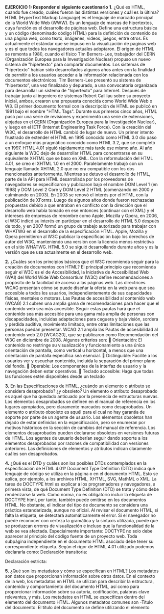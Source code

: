 **EJERCICIO 1: Responder el siguiente cuestionario**
**1.** ¿Qué es HTML, cuando fue creado, cuáles fueron las distintas versiones y cuál es la última?
HTML (HyperText Markup Language) es el lenguaje de marcado principal de la World Wide Web (WWW). Es un lenguaje de marcas de hipertextos, cuya función es el desarrollo de páginas web. Define una estructura básica y un código (denominado código HTML) para la definición de contenido de una página web, como texto, imágenes, videos, juegos, entre otros. Es actualmente el estándar que se impuso en la visualización de paginas web y es el que todos los navegadores actuales adoptaron.
El origen de HTML se remonta a 1980, cuando el físico Tim Berners-Lee, trabajador del CERN (Organización Europea para la Investigación Nuclear) propuso un nuevo sistema de "hipertexto" para compartir documentos.
Los sistemas de "hipertexto" habían sido desarrollados algunos años antes con la finalidad de permitir a los usuarios acceder a la información relacionada con los documentos electrónicos. Tim Berners-Lee presentó su sistema de “hipertexto”, una vez finalizado y depurado, a una convocatoria organizada para desarrollar un sistema de "hipertexto" para Internet. Después de trabajar junto al ingeniero de sistemas Robert Cailliau sobre su proyecto inicial, ambos, crearon una propuesta conocida como World Wide Web o W3.
El primer documento formal con la descripción de HTML se publicó en 1991 bajo el nombre "HTML Tags". Durante sus primeros cinco años, HTML pasó por una serie de revisiones y experimentó una serie de extensiones, alojadas en el CERN (Organización Europea para la Investigación Nuclear), y luego en el IETF (Internet Engineering Task Force). Con la creación del W3C, el desarrollo de HTML cambió de lugar de nuevo. Un primer intento frustrado de extender el HTML en 1995 conocido como HTML 3.0 dio paso a un enfoque más pragmático conocido como HTML 3.2, que se completó en 1997. HTML 4.01 siguió rápidamente más tarde ese mismo año.
Al año siguiente la W3C dejo de desarrollar HTML para concentrarse en su equivalente XHTML que se baso en XML. Con la reformulación del HTML 4.01, se creo el XHTML 1.0 en el 2000. Paralelamente trabajó con un lenguaje llamado XHTML 2.0 que no era compatible con los dos mencionados anteriormente. Mientras se detuvo el desarrollo de HTML, parte de la API para HTML desarrollada por los proveedores de navegadores se especificaron y publicaron bajo el nombre DOM Level 1 (en 1998) y DOM Level 2 Core y DOM Level 2 HTML (comenzando en 2000 y culminando en 2003). En 2003 se renovó el interés por el HTML con la publicación de XForms. Luego de algunos años donde fueron rechazadas propuestas debido a que entraban en conflicto con la dirección que el desarrollo web había tomado en ese entonces (continuar con el XML) y el intereses de empresas de renombre como Apple, Mozilla y Opera, en 2006, el W3C indicó su interés en participar en el desarrollo de HTML 5.0 después de todo, y en 2007 formó un grupo de trabajo autorizado para trabajar con WHATWG en el desarrollo de la especificación HTML. Apple, Mozilla y Opera permitieron al W3C publicar la especificación bajo los derechos de autor del W3C, manteniendo una versión con la licencia menos restrictiva en el sitio WHATWG. HTML 5.0 se siguió desarrollando durante años y es la versión que se usa actualmente en el desarrollo web.

**2.** ¿Cuáles son los principios básicos que el W3C recomienda seguir para la creación de documentos con HTML?
El principal principio que recomienda seguir el W3C es el de Accesibilidad, la Iniciativa de Accesibilidad Web (WAI) del World Wide Web Consortium (W3C) define recomendaciones a propósito de la facilidad de acceso a las páginas web. Las directrices WCAG presentan cómo se puede diseñar la oferta en la web para que sea accesible a todos los usuarios, independientemente de sus capacidades físicas, mentales o motoras.
Las Pautas de accesibilidad al contenido web (WCAG) 2.1 cubren una amplia gama de recomendaciones para hacer que el contenido web sea más accesible. Seguir estas pautas hará que el contenido sea más accesible para una gama más amplia de personas con discapacidades, incluidas adaptaciones para ceguera y baja visión, sordera y pérdida auditiva, movimiento limitado, entre otras limitaciones que las personas puedan presentar. WCAG 2.1 amplía las Pautas de accesibilidad al contenido web 2.0 [WCAG20], que se publicaron como Recomendación del W3C en diciembre de 2008.
Algunos criterios son:
 Orientación: El contenido no restringe su visualización y funcionamiento a una única orientación de pantalla, como vertical u horizontal, a menos que una orientación de pantalla específica sea esencial.
 Distinguible: Facilite a los usuarios ver y escuchar contenido, incluida la separación del primer plano del fondo.
 Operable: Los componentes de la interfaz de usuario y la navegación deben estar operativos.
 Teclado accesible: Haga que todas las funciones estén disponibles desde un teclado

**3.** En las Especificaciones de HTML, ¿cuándo un elemento o atributo se considera desaprobado? ¿y obsoleto?
Un elemento o atributo desaprobado es aquel que ha quedado anticuado por la presencia de estructuras nuevas. Los elementos desaprobados se definen en el manual de referencia en los lugares apropiados, pero claramente marcados como desaprobados.
Un elemento o atributo obsoleto es aquél para el cual no hay garantía de soporte por parte de un agente de usuario. Los elementos obsoletos han dejado de estar definidos en la especificación, pero se enumeran por motivos históricos en la sección de cambios del manual de referencia.
Los elementos desaprobados pueden declararse obsoletos en versiones futuras de HTML.
Los agentes de usuario deberían seguir dando soporte a los elementos desaprobados por razones de compatibilidad con versiones anteriores.
Las definiciones de elementos y atributos indican claramente cuáles son desaprobados.

**4.** ¿Qué es el DTD y cuáles son los posibles DTDs contemplados en la especificación de HTML 4.01?
Document Type Definition (DTD) indica qué lenguaje de código se utiliza en la página o en el documento HTML. Esto se aplica, por ejemplo, a los archivos HTML, XHTML, SVG, MathML o XML. La tarea de DOCTYPE html es explicar a los programadores y navegadores, a primera vista, de qué Document Type Definition (DTD) se trata y cómo debe renderizarse la web. Como norma, no es obligatorio incluir la etiqueta de DOCTYPE html, por tanto, también puede omitirse en los documentos HTML. No obstante, el indicar del tipo de documento se considera una práctica estandarizada, aunque no oficial. Al revisar el documento HTML, si falta la etiqueta, se detectará automáticamente el error. Si el navegador no puede reconocer con certeza la gramática y la sintaxis utilizada, puede que se produzcan errores de visualización e incluso que la funcionalidad de la web se vea afectada.
Especialmente importante: DOCTYPE no solo debe aparecer al principio del código fuente de un proyecto web. Toda subpágina independiente en el documento HTML asociado debe tener su correspondiente etiqueta.
Según el rigor de HTML 4.01 utilizado podemos declararla como:
Declaración transitoria:

<!DOCTYPE HTML PUBLIC "-//W3C//DTD HTML 4.01 Transitional//EN"
    "http://www.w3.org/TR/html4/loose.dtd">

Declaración estricta:

<!DOCTYPE HTML PUBLIC "-//W3C//DTD HTML 4.01//EN"
    "http://www.w3.org/TR/html4/strict.dtd">

**5.** ¿Qué son los metadatos y cómo se especifican en HTML?
Los metadatos son datos que proporcionan información sobre otros datos. En el contexto de la web, los metadatos en HTML se utilizan para describir la estructura, contenido y comportamiento del documento HTML, así como para proporcionar información sobre su autoría, codificación, palabras clave relevantes, y más.
Los metadatos en HTML se especifican dentro del elemento <head> del documento HTML. Algunos metadatos comunes son
-Título del documento:
El título del documento se define utilizando el elemento <title> dentro del <head>.
-Codificación de caracteres:
La codificación de caracteres se especifica utilizando el elemento <meta> con el atributo charset.
-Descripción del documento:
La descripción del documento se especifica utilizando el elemento <meta> con el atributo name establecido en "description" y el atributo content que contiene la descripción.
-Palabras clave (Keywords):
Las palabras clave se especifican utilizando el elemento <meta> con el atributo name establecido en "keywords" y el atributo content que contiene las palabras clave separadas por comas.
-Viewport:
La configuración de la ventana gráfica se especifica utilizando el elemento <meta> con el atributo name establecido en "viewport" y el atributo content que contiene las configuraciones de visualización.

**BIBLIOGRAFÍA:**

- Material de la cátedra
- http://www.aeemt.com/contenidos_socios/Informatica/Informac_Informat_Tecnolog/AMV_AGI_AEEMT_HTML_Historia.pdf
- https://www.ionos.es/digitalguide/paginas-web/desarrollo-web/directrices-para-la-accesibilidad-web/
- https://www.w3.org/TR/WCAG21/#new-features-in-wcag-2-1

**EJERCICIO 2: Analizar los siguientes segmentos de código indicando en qué sección del documento HTML se colocan, cuál es el efecto que producen y señalar cada uno de los elementos, etiquetas, y atributos (nombre y valor), aclarando si es obligatorio.**

**2.a)**

```html
<!-- Código controlado el día 12/08/2009 -->
```

Este es un comentario. Este elemento no requiere etiquetas de apertura y cierre, y su sintaxis es <!-- comentario -->. Los comentarios pueden ir en cualquier parte del código, para realizar aclaraciones pertinentes a la hora de desarrollar una página web. No tiene efecto en la visualización de la misma.

**2.b)**

```html
<div id="”bloque1”">Contenido del bloque1</div>
```

Se utiliza para definir una división, y es un contenedor utilizado para agrupar contenido de modo que se pueda dar estilo fácilmente usando los atributos class o id. El atributo id="bloque1" permite identificar de forma única este elemento en el documento, y es obligatorio si se necesita acceder a este elemento mediante JavaScript o CSS. El contenido de este ejemplo es "Contenido del bloque1" pero dentro de una etiqueta <div> se pueden anidar todo tipo de etiquetas. Estas etiquetas pueden ir en cualquier parte del <body> del documento html.

**2.c)**

```html
<img
  src=""
  alt="lugar imagen"
  id="im1"
  name="im1"
  width="32"
  height="32"
  longdesc="detalles.htm"
/>
```

El elemento `<img>` que se utiliza para insertar una imagen en la página. El atributo src especifica la ubicación de la imagen, el atributo alt proporciona un texto descriptivo para la imagen, siendo esto esencial para la accesibilidad. Los atributos id, name, width, height y longdesc son opcionales y se utilizan para proporcionar identificación y características adicionales a la imagen. Los atributos width y height pueden ponerse fuera del archivo html en una hoja de estilos css junto a otros estilos. Generalmente están ubicadas dentro de un contenedor, aunque también es común ver una imagen dentro de una etiqueta <a> utilizada como “botón” como por ejemplo, los logos de las páginas (normalmente ubicados en la parte superior izquierda) redirigen al usuario a la parte del inicio.

**2.d)** <meta name="keywords" lang="es" content="casa, compra, venta, alquiler " /><meta http-equiv="expires" content="16-Sep-2019 7:49 PM" />
Estos son elementos <meta> se utilizan para proporcionar metadatos sobre el documento HTML. No son visibles para el usuario, pero si para el motor del navegador. El atributo name proporciona contexto importante para la página (para este caso, lang es el idioma, content con valores asociados con name (en este caso, las palabras clave). La etiqueta <meta> debe usarse siempre dentro del elemento <head>

**2.e)** <a href="http://www.e-style.com.ar/resumen.html" type="text/html" hreflang="es" charset="utf-8" rel="help">Resumen HTML </a>
Un elemento <a> se usa para insertar un hipervínculo a otra página web. Estos generalmente aparecen en azul (cuando el usuario todavía no lo visita), violeta (si el usuario ya lo ha visitado) o en rojo (si está activo). En este caso se trata de un enlace a un resumen html que el usuario podrá visitar al hacer click sobre el texto “Resumen HTML”. El atributo href especifica la url de la página, type especifica que tipo de media es (texto html en este caso), hreflang el lenguaje del documento enlazado, charset el juego de caracteres usado, rel especifica la relación entre la página actual y la página enlazada. El texto dentro de <a> será el texto donde se encontrará el hipervínculo. Los hipervínculos pueden usarse dentro de una lista o un bloque, y pueden conducir a una ubicación externa o interna dentro de la misma página.

**2.f)** <table width="200" summary="Datos correspondientes al ejercicio vencido">

<caption align="top"> Título </caption>
<tr>
<th scope="col">&nbsp;</th>
<th scope="col">A</th>
<th scope="col">B</th>
<th scope="col">C</th>
</tr>
<tr>
<th scope="row">1º</th>
<td>&nbsp;</td>
<td>&nbsp;</td>
<td>&nbsp;</td>
</tr>
<tr>
<th scope="row">2º</th>
<td>&nbsp;</td>
<td>&nbsp;</td>
<td>&nbsp;</td>
</tr>
</table> 
El elemento <table> se utiliza para crear una tabla en la página. Cada celda de la tabla será definida por etiquetas <td> y </td> (td abreviatura para dato de tabla) y todo entre ellas será el contenido de la tabla. Cada fila comienza con <tr> y finaliza con </tr>. Si se quiere que una celda sea título de la tabla, se usa <th> en vez de <td>. 
El atributo width especifica el ancho de la tabla en píxeles o porcentaje, y el atributo summary proporciona una descripción de la tabla para usuarios con discapacidad visual. Dentro de la tabla, hay elementos <caption> que se utilizan para proporcionar un título a la tabla. El atributo scope especifica si el título es usado para la fila o la columna, y no tiene incidencia visual en la página, solo contexto de accesibilidad.

**EJERCICIO 3: En cada caso, explicar las diferencias entre los segmentos de código y sus visualizaciones:**

**3.a)**
<a href="http://www.google.com.ar">Click aquí para ir a Google</a>
<a href="http://www.google.com.ar" target="_blank">Click aquí para ir a Google</a>
<a href="http://www. google.com.ar" type="text/html" hreflang="es" charset="utf-8" rel="help">
<a href="#">Click aquí para ir a Google</a>
<a href="#arriba">Click aquí para volver arriba</a>
<a name="arriba" id="arriba"></a>
La función de la primera etiqueta es redireccionar al usuario a la página de google en la misma ventana.
La segunda tiene la misma función con la diferencia que el atributo target="\_blank" hace que la redirección sea en una nueva ventana permitiendo que al usuario no se le cierre la página actual por la que navega.
En el tercero, la etiqueta type especifica el tipo de recurso enlazado, en este caso un documento de texto html, hreflang="es" indica que una página debe ser mostrada a los usuarios de un país o idioma específico, el atributo charset especifica la codificación de caracteres utilizada, y el atributo rel define la relación entre la página actual y la enlazada, indicando que ofrece ayuda con la palabra “help”.
La cuarta etiqueta no está referenciada a ningún url ni sección de la página por lo que solo redireccionará a la parte de la página que se haya elegido por defecto cuando no se especifica un “end point”.
La quinta permitiría volver hacía arriba cuando uno scrollea hacia abajo, mientras que la última solo es una etiqueta que especifica los atributos name e id sin redirección.

**3.b)**

<p><img src="im1.jpg" alt="imagen1" /><a href="http://www.google.com.ar">Click aquí</a></p>
<p><a href="http://www.google.com.ar"><img src="im1.jpg" alt="imagen1" /></a> Click aquí</p>
<p><a href="http://www.google.com.ar"><img src="im1.jpg" alt="ima
gen1" />Click aquí</a></p>
<p><a href="http://www.google.com.ar"><img src="im1.jpg" alt="imagen1" /></a> <a
href="http://www.google.com.ar">Click aquí</a></p>

En el primer caso, se trata de una imagen seguida de un hipervínculo. El enlace solo se ve sobre el texto “Click aquí” (que se verá en azul)
En el segundo caso, es un hipervínculo dentro de la propia imagen, con el texto “Click aquí”. Solo se podrá ingresar al enlace haciendo click sobre la imagen.
En el tercer caso se trata de un hipervínculo dentro de una imagen y del texto “Click aquí. El usuario será redireccionado al mismo sitio tanto si hace click sobre la imagen o sobre el texto.
En el cuarto caso se trata de un hipervínculo dentro de la imagen y seguido de un hipervínculo con el texto “Click aquí”. Son 2 etiquetas <a> distintas, con el mismo enlace en ambas. El usuario será redireccionado al mismo sitio tanto si hace click sobre la imagen o sobre el texto.

**3.c)**
El primer ejemplo es una lista desordenada ( <ul> ) con sus list items ( <li> ), a diferencia del segundo que es una lista ordenada ( <ol> ) con sus items. La tercera son tres listas ordenadas cada una con un ítem, y el atributo value da el valor del ítem, si agregamos más ítems abajo continúa la lista a partir de ese valor. Blockquote permite insertar citas en forma de bloques de contenido, a diferencia de las otras no es interpretada por el navegador como una lista a pesar de que parezca visualmente, la etiqueta p encierra un parrafo.

**3.d)**

<table border="1" width="300">
<tr>
<th>Columna 1</th>
<th>Columna 2</th>
</tr>
<tr>
<td>Celda 1</td>
<td>Celda 2</td>
</tr>
<tr>
<td>Celda 3</td>
<td>Celda 4</td>
</tr>
</table>

<table border="1" width="300">
<tr>
<td><div align="center"><strong>Columna1</strong></div></td>
<td><div align="center"><strong>Columna
2</strong></div></td>
</tr>
<tr>
<td>Celda 1</td>
<td>Celda 2</td>
</tr>
<tr>
<td>Celda 3</td>
<td>Celda 4</td>
</tr>
</table>

Estos 2 segmentos de códigos se visualizan iguales para el usuario. El primero utiliza las etiquetas <th> para los títulos (headers) Columna 1 y Columna 2 de las columnas. Por naturaleza de la etiqueta, el texto se verá en negrita. Por otra parte, el segundo trozo de código pone los títulos a las columnas utilizando las etiquetas <td> de celdas normales, y dentro usa bloques <div> donde se especifica la alineación y el texto en negrita.

**3.e)**

<table width="200">
<caption>
Título
</caption>
<tr>
<td bgcolor="#dddddd">&nbsp;</td>
<td bgcolor="#dddddd">&nbsp;</td>
<td bgcolor="#dddddd">&nbsp;</td>
</tr>
<tr>
<td bgcolor="#dddddd">&nbsp;</td>
<td bgcolor="#dddddd">
&nbsp;</td>
<td bgcolor="#dddddd">&nbsp;</td>
</tr> 
</table>
--------------------------------
<table width="200">
<tr>
<td colspan="3"><div 
align="center">Título</div></td>
</tr>
<tr>
<td bgcolor="#dddddd">&nbsp;</td>
<td bgcolor="#dddddd">&nbsp;</td>
<td bgcolor="#dddddd">&nbsp;</td>
</tr>
<tr>
<td bgcolor="#dddddd">&nbsp;</td>
<td bgcolor="#dddddd">&nbsp;</td>
<td bgcolor="#dddddd">&nbsp;</td>
</tr>
</table>

La diferencia en estos dos códigos es la forma en la que está puesto el título. El primer ejemplo está puesto con la etiqueta <caption> que se utiliza para agregar un título o una descripción a una tabla. En el segundo ejemplo, crea el título con una fila y una celda con atributo de colspan de 3 que permite agrupar celdas consecutivas en una fila y adentro tiene un <div> contenedor que alinea el texto en el centro.

**3.f)** <table width="200">

<tr>
<td colspan="3"><div
align="center">Título</div></td>
</tr>
<tr>
<td rowspan="2" bgcolor="#dddddd">&nbsp;</td>
<td bgcolor="#dddddd">&nbsp;</td>
<td bgcolor="#dddddd">&nbsp;</td>
</tr>
<tr>
<td bgcolor="#dddddd">&nbsp;</td>
<td bgcolor="#dddddd">&nbsp;</td>
</tr>
</table>

<table width="200">
<tr>
<td colspan="3"><div
align="center">Título</div></td>
</tr>
<tr>
<td colspan="2"
bgcolor="#dddddd">&nbsp;</td>
<td bgcolor="#dddddd">&nbsp;</td>
</tr>
<tr>
<td bgcolor="#dddddd">&nbsp;</td>
<td bgcolor="#dddddd">&nbsp;</td>
<td bgcolor="#dddddd">&nbsp;</td>
</tr>
</table>

El atributo colspan de una celda refiere a cuantas columnas abarca la celda referenciada, y el rowspan refiere a cuántas filas abarca. Podría pensarse como el “combinar celdas” de toda la vida. Por lo tanto, las únicas diferencias tangibles entre el primer segmento de código y el segundo es que en el primero se visualiza una tabla de 3 columnas y 2 filas donde la primera celda abarca 2 filas (es decir, es una combinación de filas 1 y 2 de la columna 1), mientras que en el segundo trozo de código se visualiza una tabla de 3 columnas y 2 filas donde la primera celda abarca 2 columnas (es decir, una combinación de columnas 1 y 2 sobre la fila 1).

**3.g)**

<table width="200" border="1">
<tr>
<td colspan="3"><div
align="center">Título</div></td>
</tr>
<tr>
<td colspan="2"rowspan="2">&nbsp;</td>
<td>&nbsp;</td>
</tr>
<tr>
<td width="50%">&nbsp;</td>
</tr>
</table>
------------------------------
<table width="200" border="1" cellpadding="0" 
cellspacing="0">
<tr>
<td colspan="2"><div 
align="center">Título</div></td>
</tr>
<tr>
<td rowspan="2">&nbsp;</td>
<td>&nbsp;</td>
</tr>
<tr>
<td width="50%">&nbsp;</td>
</tr>
</table>

La primera tabla no tiene ni cellpadding, ni cellspacing en la tabla, mientras que en el segundo si. El cellpadding determina el espacio entre los bordes de la celda y el contenido de la misma y el cellspacing especifica el espacio entre las diferentes celdas.

**3.h)** <form id="form1" name="form1" action="procesar.php" method="post" target="_blank">

<fieldset>
<legend>LOGIN</legend>
Usuario: <input type="text" id="usu1" name="usu1" value="xxx" /><br />
Clave: <input type="password" id="clave1" name="clave1" value="xxx" />
</fieldset>
<input type="submit" id="boton1" name="boton1" value="Enviar" />
</form>

<form id="form2" name="form2" action="" method="get" target="_blank">
LOGIN<br />
<label>Usuario: <input type="text" id="usu2" name="usu2" /></label><br />
<label>Clave: <input type="text" id="clave2" name="clave2" /></label><br />
<input type="submit" id="boton2" name="boton2" value="Enviar" />
</form>

<form id="form3" name="form3" action="mailto:xx@xx.com” enctype=text/plain method="post" target="_blank">
<fieldset>
<legend>LOGIN</legend>
Usuario: <input type="text" id="usu3" name="usu3" /><br />
Clave: <input type="password" id="clave3" name="clave3" />
</fieldset>
<input type="reset" id="boton3" name="boton3" value="Enviar" />
</form>

Visualmente, los 3 formularios son muy parecidos para el usuario. La única diferencia es que en el primero el usuario y contraseña ya se encuentran llenados. En cuanto a código, el primer formulario usa en el atributo action enviar los datos completados a un documento .php con el method post (envía los datos como una transacción HTTP)
El segundo formulario no realiza ninguna acción con los datos completados, pero los envia con el método get (en forma de URL)
El tercer formulario realiza la acción de enviar los datos obtenidos por mail a la dirección xx@xx.com.

**3.i)** <label>Botón 1
<button type="button" name="boton1" id="boton1">
<img src="logo.jpg" alt="Botón con imagen " width="30" height="20" /><br />
<b>CLICK AQUÍ</b></button></label>

<label>Botón 2
<input type="button" name="boton2" id="boton2" value="CLICK AQUÍ" />
</label>

El primer segmento de código muestra un botón con una imagen y el texto “click aquí” debajo de ella dentro del mismo, mientras que el segundo trozo representa solamente un botón con el valor “Click aqui”

**3.k)** <select name="lista">

<optgroup label="Caso 1">
<option>Mayo</option>
<option>Junio</option>
</optgroup>
<optgroup label="Caso 2">
<option>Mayo</option>
<option>Junio</option>
</optgroup>
</select>

<select name="lista[]" multiple="multiple">
<optgroup label=" Caso 1">
<option>Mayo</option>
<option>Junio</option>
</optgroup>
<optgroup label=" Caso 2">
<option>Mayo</option>
<option>Junio</option>
</optgroup>
</select>

La etiqueta <select> indica un menú de selección. Visualmente, el primer segmento de código muestra un dropdown menu donde solamente se puede seleccionar una opción. El segundo segmento de código muestra una lista donde se puede seleccionar más de una opción a la vez. La etiqueta <optgroup> se usa dentro del <select> para agrupar opciones relacionadas.

